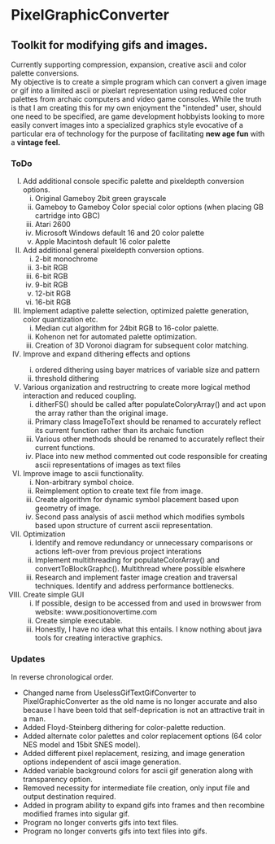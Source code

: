 # PixelGraphicConverter
<h2>Toolkit for modifying gifs and images.</h2>
Currently supporting compression, expansion, creative ascii and color palette conversions.<br>
My objective is to create a simple program which can convert a given image or gif into a limited ascii or pixelart representation using reduced color palettes from archaic computers and video game consoles. While the truth is that I am creating this for my own enjoyment the "intended" user, should one need to be specified, are game development hobbyists looking to more easily convert images into a specialized graphics style evocative of a particular era of technology for the purpose of facilitating <b>new age fun</b> with a <b>vintage feel.</b>

<h3>ToDo</h3>
<ol type = "I">
  <li>Add additional console specific palette and pixeldepth conversion options.
    <ol type = "i">
      <li>Original Gameboy 2bit green grayscale</li>
      <li>Gameboy to Gameboy Color special color options (when placing GB cartridge into GBC) </li>
      <li>Atari 2600 </li>
      <li>Microsoft Windows default 16 and 20 color palette</li>
      <li>Apple Macintosh default 16 color palette</li>
    </ol>
  </li>
  <li>Add additional general pixeldepth conversion options.
    <ol type = "i">
      <li>2-bit monochrome</li>
      <li>3-bit RGB</li>
      <li>6-bit RGB</li>
      <li>9-bit RGB</li>
      <li>12-bit RGB</li>
      <li>16-bit RGB</li>
    </ol>
  </li>
  <li>Implement adaptive palette selection, optimized palette generation, color quantization etc.
    <ol type = "i">
      <li>Median cut algorithm for 24bit RGB to 16-color palette.</li>
      <li>Kohenon net for automated palette optimization.</li>
      <li>Creation of 3D Voronoi diagram for subsequent color matching.</li>
    </ol>
  </li>
  <li>Improve and expand dithering effects and options</li>
    <ol type = "i">
      <li>ordered dithering using bayer matrices of variable size and pattern</li>
      <li>threshold dithering</li>
    </ol>
  </li>
  <li>Various organization and restructring to create more logical method interaction and reduced coupling.
    <ol type = "i">
      <li>ditherFS() should be called after populateColoryArray() and act upon the array rather than the original image.</li>
      <li>Primary class ImageToText should be renamed to accurately reflect its current function rather than its archaic function</li>
      <li>Various other methods should be renamed to accurately reflect their current functions.</li>
      <li>Place into new method commented out code responsible for creating ascii representations of images as text files</li>
    </ol>
  </li>
  <li>Improve image to ascii functionality.
    <ol type = "i">
      <li>Non-arbitrary symbol choice.</li>
      <li>Reimplement option to create text file from image.</li>
      <li>Create algorithm for dynamic symbol placement based upon geometry of image.</li>
      <li>Second pass analysis of ascii method which modifies symbols based upon structure of current ascii representation.</li>
    </ol>
  </li>
  <li>Optimization
    <ol type = "i">
      <li>Identify and remove redundancy or unnecessary comparisons or actions left-over from previous project interations</li>
      <li>Implement multithreading for populateColorArray() and convertToBlockGraphc(). Multithread where possible elswhere</li>
      <li>Research and implement faster image creation and traversal techniques. Identify and address performance bottlenecks.</li>
    </ol>
  </li>
  <li>Create simple GUI
    <ol type = "i">
      <li>If possible, design to be accessed from and used in browswer from website: www.positionovertime.com</li>
      <li>Create simple executable.</li>
      <li>Honestly, I have no idea what this entails. I know nothing about java tools for creating interactive graphics.</li>
    </ol>
  </li>
</ol>

<h3>Updates</h3>
In reverse chronological order.
<ul>
<li>Changed name from UselessGifTextGifConverter to PixelGraphicConverter as the old name is no longer accurate and also because I have been told that self-deprication is not an attractive trait in a man.
<li>Added Floyd-Steinberg dithering for color-palette reduction.</li>
<li>Added alternate color palettes and color replacement options (64 color NES model and 15bit SNES model).</li>
<li>Added different pixel replacement, resizing, and image generation options independent of ascii image generation.</li>
<li>Added variable background colors for ascii gif generation along with transparency option.</li>
<li>Removed necessity for intermediate file creation, only input file and output destination required.</li>
<li>Added in program ability to expand gifs into frames and then recombine modified frames into sigular gif.</li>
<li>Program no longer converts gifs into text files.</li>
<li>Program no longer converts gifs into text files into gifs.</li>
</ul>

